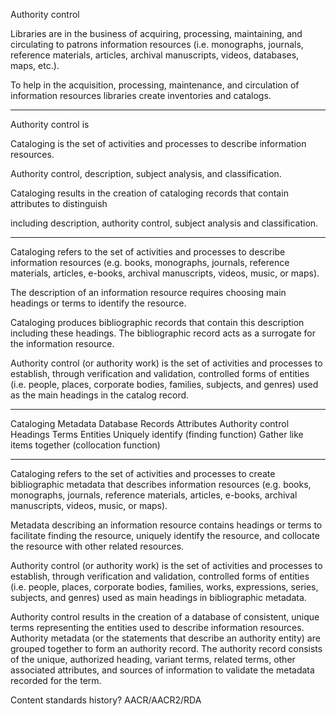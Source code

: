 Authority control 

Libraries are in the business of acquiring, processing, maintaining, and circulating to patrons information resources (i.e. monographs, journals, reference materials, articles, archival manuscripts, videos, databases, maps, etc.).

To help in the acquisition, processing, maintenance, and circulation of information resources libraries create inventories and catalogs.

***

Authority control is 

Cataloging is the set of activities and processes to describe information resources. 

Authority control, description, subject analysis, and classification. 

Cataloging results in the creation of cataloging records that contain attributes to distinguish


including description, authority control, subject analysis and classification. 

***

Cataloging refers to the set of activities and processes to describe information resources (e.g. books, monographs, journals, reference materials, articles, e-books, archival manuscripts, videos, music, or maps). 

The description of an information resource requires choosing main headings or terms to identify the resource. 

Cataloging produces bibliographic records that contain this description including these headings. The bibliographic record acts as a surrogate for the information resource. 

Authority control (or authority work) is the set of activities and processes to establish, through verification and validation, controlled forms of entities (i.e. people, places, corporate bodies, families, subjects, and genres) used as the main headings in the catalog record. 

***

Cataloging
Metadata 
Database
Records
Attributes 
Authority control
Headings
Terms
Entities
Uniquely identify (finding function)
Gather like items together (collocation function)

***

Cataloging refers to the set of activities and processes to create bibliographic metadata that describes information resources (e.g. books, monographs, journals, reference materials, articles, e-books, archival manuscripts, videos, music, or maps).

Metadata describing an information resource contains headings or terms to facilitate finding the resource, uniquely identify the resource, and collocate the resource with other related resources.

Authority control (or authority work) is the set of activities and processes to establish, through verification and validation, controlled forms of entities (i.e. people, places, corporate bodies, families, works, expressions, series, subjects, and genres) used as main headings in bibliographic metadata. 

Authority control results in the creation of a database of consistent, unique terms representing the entities used to describe information resources. Authority metadata (or the statements that describe an authority entity) are grouped together to form an authority record. The authority record consists of the unique, authorized heading, variant terms, related terms, other associated attributes, and sources of information to validate the metadata recorded for the term.

Content standards history? AACR/AACR2/RDA